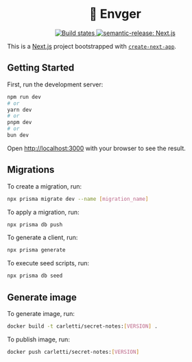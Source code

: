 <h1 align="center" style="border-bottom: none;">🔐 Envger</h1>
<!-- <h3 align="center">Fully automated version management and package publishing</h3> -->
<p align="center">
  <a href="https://github.com/abcarletti/envger/actions/workflows/production-release.yml">
    <img alt="Build states" src="https://github.com/abcarletti/envger/actions/workflows/production-release.yml/badge.svg">
  </a>
  <a href="[https://www.npmjs.com/package/semantic-release](https://github.com/semantic-release/semantic-release)">
    <img alt="semantic-release: Next.js" src="https://img.shields.io/badge/semantic--release-Next.js-58c4dc?logo=semantic-release">
  </a>
</p>

This is a [Next.js](https://nextjs.org/) project bootstrapped with [`create-next-app`](https://github.com/vercel/next.js/tree/canary/packages/create-next-app).

## Getting Started

First, run the development server:

```bash
npm run dev
# or
yarn dev
# or
pnpm dev
# or
bun dev
```

Open [http://localhost:3000](http://localhost:3000) with your browser to see the result.

## Migrations

To create a migration, run:

```bash
npx prisma migrate dev --name [migration_name]
```

To apply a migration, run:

```bash
npx prisma db push
```

To generate a client, run:

```bash
npx prisma generate
```

To execute seed scripts, run:

```bash
npx prisma db seed
```

## Generate image

To generate image, run:

```bash
docker build -t carletti/secret-notes:[VERSION] .
```

To publish image, run:

```bash
docker push carletti/secret-notes:[VERSION]
```
